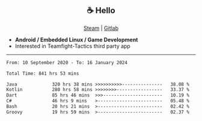 <h2 align="center"> ☕ Hello </h2>

<p align="center">
  <a href="https://steamcommunity.com/id/Niforances/">Steam</a> |
  <a href="https://gitlab.com/niforances">Gitlab</a>
</p>

 - **Android / Embedded Linux / Game Development**
 - Interested in Teamfight-Tactics third party app

------

<!--START_SECTION:waka-->

```txt
From: 10 September 2020 - To: 16 January 2024

Total Time: 841 hrs 53 mins

Java             320 hrs 38 mins >>>>>>>>>>---------------   38.08 %
Kotlin           280 hrs 58 mins >>>>>>>>-----------------   33.37 %
Dart             85 hrs 46 mins  >>>----------------------   10.19 %
C#               46 hrs 9 mins   >------------------------   05.48 %
Bash             20 hrs 21 mins  >------------------------   02.42 %
Groovy           19 hrs 59 mins  >------------------------   02.37 %
```

<!--END_SECTION:waka-->
